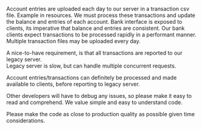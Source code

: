 Account entries are uploaded each day to our server in a transaction csv file. Example in resources.
We must process these transactions and update the balance and entries of each account.
Bank interface is exposed to clients, its imperative that balance and entries are consistent.
Our bank clients expect transactions to be processed rapidly in a performant manner.
Multiple transaction files may be uploaded every day.

A nice-to-have requirement, is that all transactions are reported to our legacy server.  
Legacy server is slow, but can handle multiple concurrent requests.

Account entries/transactions can definitely be processed and made available to clients, before reporting to legacy server.

Other developers will have to debug any issues, so please make it easy to read and comprehend.
We value simple and easy to understand code. 

Please make the code as close to production quality as possible given time considerations.